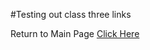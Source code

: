 #Testing out class three links
























Return to Main Page [Click Here](https://ochoaap.github.io/reading-notes/)
